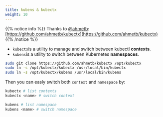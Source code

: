 ```yaml
---
title: kubens & kubectx
weight: 10
---
```


{{% notice info %}}
Thanks to [@ahmetb](https://github.com/ahmetb): [https://github.com/ahmetb/kubectx](https://github.com/ahmetb/kubectx)
{{% /notice %}}

* `kubectx`is a utility to manage and switch between kubectl **contexts**.
* `kubens`is a utility to switch between Kubernetes **namespaces**.

```bash
sudo git clone https://github.com/ahmetb/kubectx /opt/kubectx
sudo ln -s /opt/kubectx/kubectx /usr/local/bin/kubectx
sudo ln -s /opt/kubectx/kubens /usr/local/bin/kubens
```

Then you can easly switch both `context` and `namespace` by:

```bash
kubectx # list contexts
kubectx <name> # switch context

kubens # list namespace
kubens <name> # switch namespace
```
